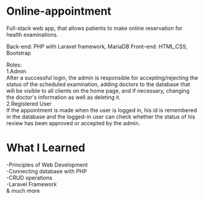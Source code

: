 # Online-appointment
Full-stack web app, that allows patients to make online reservation for health examinations.

Back-end: PHP with Laravel framework, MariaDB
Front-end: HTML,CSS, Bootstrap

Roles:<br>
1.Admin<br>
After a successful login, the admin is responsible for accepting/rejecting the status of the scheduled examination, adding doctors to the database that will be visible to all clients on the home page, and if necessary, changing the doctor's information as well as deleting it.
<br>
2.Registered User
<br>
If the appointment is made when the user is logged in, his id is remembered in the database and the logged-in user can check whether the status of his review has been approved or accepted by the admin.


# What I Learned 
-Principles of Web Development <br>
-Connecting database with PHP <br>
-CRUD operations <br>
-Laravel Framework <br>
& much more
